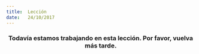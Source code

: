 ```yaml
---
title:  Lección
date:   24/10/2017
---
```


### <center>Todavía estamos trabajando en esta lección. Por favor, vuelva más tarde.</center>